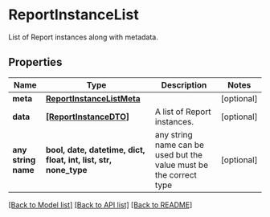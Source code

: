 # ReportInstanceList

List of Report instances along with metadata.

## Properties
Name | Type | Description | Notes
------------ | ------------- | ------------- | -------------
**meta** | [**ReportInstanceListMeta**](ReportInstanceListMeta.md) |  | [optional] 
**data** | [**[ReportInstanceDTO]**](ReportInstanceDTO.md) | A list of Report instances. | [optional] 
**any string name** | **bool, date, datetime, dict, float, int, list, str, none_type** | any string name can be used but the value must be the correct type | [optional]

[[Back to Model list]](../README.md#documentation-for-models) [[Back to API list]](../README.md#documentation-for-api-endpoints) [[Back to README]](../README.md)



